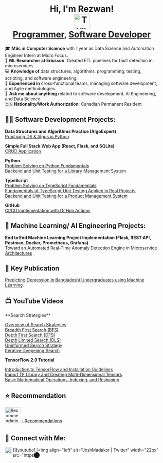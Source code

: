 <h1 align="center">
  Hi, I'm Rezwan! <br/>
  <img src="https://cdn.jsdelivr.net/npm/simple-icons@v3/icons/typescript.svg" alt="TypeScript" width="50px" />
  <br/>
  <a href="https://github.com/RezwanHassanKhan">Programmer</a>, <a href="https://www.linkedin.com/in/mdrezwankhan">Software Developer</a>
</h1>


🎓 **MSc in Computer Science** with 1 year as Data Science and Automation Engineer Intern at Micro Focus.  
🔬 **ML Researcher at Ericsson**: Created ETL pipelines for fault detection in microservices.  
💻 **Knowledge of** data structures, algorithms, programming, testing, scripting, and software engineering.  
🤝 **Experienced in** cross-functional teams, managing software development, and Agile methodologies.  
💬 **Ask me about anything** related to software development, AI Engineering, and Data Science.  
🇨🇦 **Nationality/Work Authorization**: Canadian Permanent Resident  

<h2>👨‍💻 Software Development Projects:</h2>

**Data Structures and Algorithms Practice (AlgoExpert)**  
[Practicing DS & Algos in Python](https://github.com/RezwanHassanKhan/python_Problem_Solving_algoExpert)

**Simple Full Stack Web App (React, Flask, and SQLite)**  
[CRUD Application](https://github.com/RezwanHassanKhan/FullStackAppWithFlaskandReact)

**Python**  
[Problem Solving on Python Fundamentals](https://github.com/RezwanHassanKhan/pythonPractice)  
[Backend and Unit Testing for a Library Management System](https://github.com/RezwanHassanKhan/LibraryManagementSystem)

**TypeScript**  
[Problem Solving on TypeScript Fundamentals](https://github.com/RezwanHassanKhan/typescriptPractice)  
[Fundamentals of TypeScript Unit Testing Applied in Real Projects](https://github.com/RezwanHassanKhan/typescriptTestProject)  
[Backend and Unit Testing for a Product Management System](https://github.com/RezwanHassanKhan/ProductManagement)

**GitHub**  
[CI/CD Implementation with GitHub Actions](https://github.com/RezwanHassanKhan/CICDPractice)

<h2>🤖 Machine Learning/ AI Engineering Projects:</h2>

**End to End Machine Learning Project Implementation (Flask, REST API, Postman, Docker, Prometheus, Grafana)**  
[Toward an Automated Real-Time Anomaly Detection Engine in Microservice Architectures](https://github.com/RezwanHassanKhan/ADS)

<h2>📝 Key Publication</h2>

[Predicting Depression in Bangladeshi Undergraduates using Machine Learning](https://ieeexplore.ieee.org/document/8971369)

<h2>📺 YouTube Videos</h2>
**Search Strategies**

[Overview of Search Strategies](https://youtu.be/Ti5YKXnKivw)  
[Breadth First Search (BFS)](https://youtu.be/j6bV7RZJ8w0)  
[Depth First Search (DFS)](https://youtu.be/uplrJzQYmyo)  
[Depth Limited Search (DLS)](https://youtu.be/O51nUWJfvDc)  
[Uninformed Search Strategy](https://youtu.be/BNV6jt8B_vM)  
[Iterative Deepening Search](https://youtu.be/98aYV_SqDsI)

**TensorFlow 2.0 Tutorial**

[Introduction to TensorFlow and Installation Guidelines](https://youtu.be/GFASR30hk2o)  
[Import TF Library and Creating Multi-Dimensional Tensors](https://youtu.be/a13P_zMcGy8)  
[Basic Mathematical Operations, Indexing, and Reshaping](https://youtu.be/WI1HLScpsck)

<h2>⭐️ Recommendation</h2>
<img alt="Recommendation" width="50px" src="https://www.onlygfx.com/wp-content/uploads/2017/12/recommended-stamp-1.png" style="margin-bottom: 10px;" />
<a href="https://www.linkedin.com/in/mdrezwankhan/details/recommendations/?detailScreenTabIndex=0">
    - Recommendations
</a>

<h2>🤳 Connect with Me:</h2>

[<img align="left" alt="JoshMadakor | YouTube" width="22px" src="https://cdn.jsdelivr.net/npm/simple-icons@v3/icons/youtube.svg" />][youtube]
[<img align="left" alt="JoshMadakor | Twitter" width="22px" src="https​⬤
